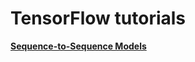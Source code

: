 # TensorFlow tutorials

[__Sequence-to-Sequence Models__](https://www.tensorflow.org/versions/r0.7/tutorials/seq2seq/index.html)